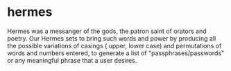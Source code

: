 # hermes
Hermes was a messanger of the gods, the patron saint of orators and poetry. Our Hermes sets to bring such words and power by producing all the possible variations of casings ( upper, lower case) and permutations of words and numbers entered, to generate a list of "passphrases/passwords" or any meaningful phrase that a user desires. 
